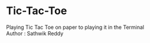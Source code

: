 # Tic-Tac-Toe
Playing Tic Tac Toe on paper to playing it in the Terminal
<br>
Author : Sathwik Reddy
